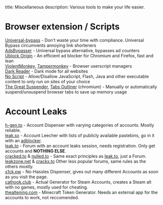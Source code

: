 title: Miscellaneous
description: Various tools to make your life easier.

# Browser extension / Scripts

[Universal-bypass](https://github.com/Sainan/Universal-Bypass) - Don't waste your time with compliance. Universal Bypass circumvents annoying link shorteners  
[AdsBypasser](https://github.com/adsbypasser/adsbypasser) - Universal bypass alternative, bypasses ad counters  
[Ublock Origin](https://github.com/gorhill/uBlock) - An efficient ad blocker for Chromium and Firefox, fast and lean  
[ViolentMonkey](https://github.com/violentmonkey/violentmonkey), [Tampermonkey](https://www.tampermonkey.net/) - Browser userscript managers  
[Dark Reader](https://github.com/darkreader/darkreader) - Dark mode for all websites  
[No Script](https://github.com/hackademix/noscript) - Allow/Disallow JavaScript, Flash, Java and other executable content to only run on sites of your choice  
[The Great Suspender](https://github.com/aciidic/thegreatsuspender-notrack), [Tabs Outliner](https://chrome.google.com/webstore/detail/tabs-outliner/eggkanocgddhmamlbiijnphhppkpkmkl) (chromium) - Manually or automatically suspend/unsuspend browser tabs to save up memory usage


# Account Leaks

[h-gen.to](h-gen.to) - Account Dispenser with varying categories of accounts. Mostly reliable.  
[leak.sx](leak.sx) - Account Leecher with lists of publicly available pastebins, go in it with an [adblocker](https://ublockorigin.com/).  
[leak.to](https://leak.to/) - Forum with an account leaks session, needs registration. Only get accounts and __NOTHING ELSE__.  
[cracked.to](cracked.to) & [nulled.to](nulled.to) - Same exact principles as [leak.to](leak.to), just a Forum.  
[leakzone.net](https://leakzone.net/Forum-Accounts) & [crackx.to](https://crackx.to/Forum-Accounts) Other less popular forums, same rules as the others mostly.  
[s1ck.pw](https://s1ck.pw/dispenser.php) - No-Hassles Dispenser, gives out many different Accounts as soon as you visit the page.  
[cathook.club](https://accgen.cathook.club/) - Actual Generator for Steam Accounts, creates a Steam alt with no games, mostly used for cheating.  
[thealtening.com](https://thealtening.com/free/free-minecraft-alts) - Minecraft Token Generator. Needs an external app for the accounts to work, not reccomended.  
